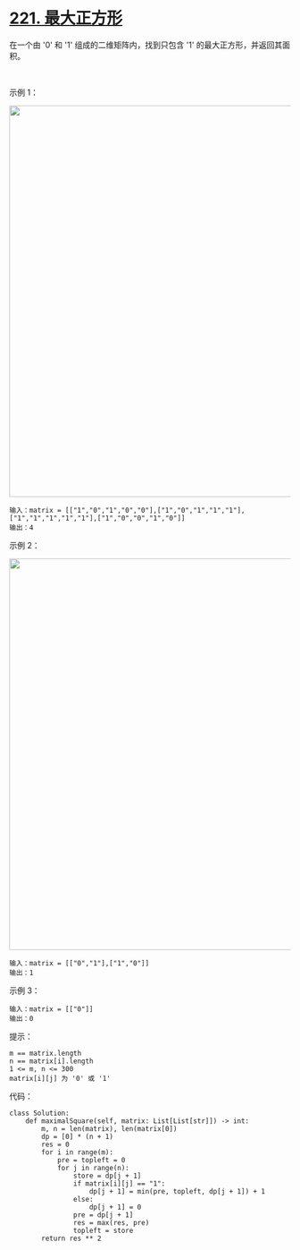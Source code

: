 # [221. 最大正方形](https://leetcode-cn.com/problems/maximal-square/)

在一个由 '0' 和 '1' 组成的二维矩阵内，找到只包含 '1' 的最大正方形，并返回其面积。

 

示例 1：

<img src="https://assets.leetcode.com/uploads/2020/11/26/max1grid.jpg" width="700" />

```
输入：matrix = [["1","0","1","0","0"],["1","0","1","1","1"],["1","1","1","1","1"],["1","0","0","1","0"]]
输出：4
```
示例 2：

<img src="https://assets.leetcode.com/uploads/2020/11/26/max2grid.jpg" width="700" />

```
输入：matrix = [["0","1"],["1","0"]]
输出：1
```
示例 3：
```
输入：matrix = [["0"]]
输出：0
```

提示：
```
m == matrix.length
n == matrix[i].length
1 <= m, n <= 300
matrix[i][j] 为 '0' 或 '1'
```

代码：
```python3
class Solution:
    def maximalSquare(self, matrix: List[List[str]]) -> int:
        m, n = len(matrix), len(matrix[0])
        dp = [0] * (n + 1)
        res = 0
        for i in range(m):
            pre = topleft = 0
            for j in range(n):
                store = dp[j + 1]
                if matrix[i][j] == "1":
                    dp[j + 1] = min(pre, topleft, dp[j + 1]) + 1
                else:
                    dp[j + 1] = 0
                pre = dp[j + 1]
                res = max(res, pre)
                topleft = store
        return res ** 2
```